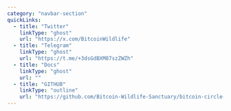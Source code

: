 ```yaml
---
category: "navbar-section"
quickLinks:
  - title: "Twitter"
    linkType: "ghost"
    url: "https://x.com/BitcoinWildlife"
  - title: "Telegram"
    linkType: "ghost"
    url: "https://t.me/+3dsGdBXM87szZWZh"
  - title: "Docs"
    linkType: "ghost"
    url: ""
  - title: "GITHUB"
    linkType: "outline"
    url: "https://github.com/Bitcoin-Wildlife-Sanctuary/bitcoin-circle-stark"
---
```

